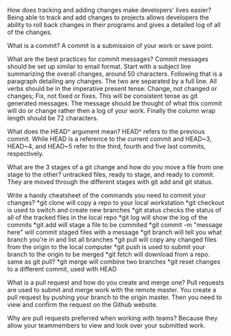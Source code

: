 How does tracking and adding changes make developers' lives easier?
Being able to track and add changes to projects allows developers the ability to roll back changes in their programs and gives a detailed log of all of the changes.

What is a commit?
A commit is a submission of your work or save point.

What are the best practices for commit messages?
Commit messages should be set up similar to email format.  Start with a subject line summarizing the overall changes, around 50 characters.  Following that is a paragraph detailing any changes.  The two are separated by a full line.
All verbs should be in the imperative present tense: Change, not changed or changes; Fix, not fixed or fixes.  This will be consistent tense as git generated messages. The message should be thought of what this commit will do or change rather then a log of your work.  Finally the column wrap length should be 72 characters.

What does the HEAD^ argument mean?
HEAD^ refers to the previous commit. While HEAD is a reference to the current commit and HEAD~3, HEAD~4, and HEAD~5 refer to the third, fourth and five last commits, respectively.

What are the 3 stages of a git change and how do you move a file from one stage to the other?
untracked files, ready to stage, and ready to commit. They are moved through the different stages with git add and git status.

Write a handy cheatsheet of the commands you need to commit your changes?
*git clone will copy a repo to your local workstation
*git checkout is used to switch and create new branches
*git status checks the status of all of the tracked files in the local repo
*git log will show the log of the commits
*git add will stage a file to be commited
*git commit -m "message here" will commit staged files with a message
*git branch will tell you what branch you're in and list all branches
*git pull will copy any changed files from the origin to the local computer
*git push is used to submit your branch to the origin to be merged
*git fetch will download from a repo. same as git pull?
*git merge will combine two branches
*git reset changes to a different commit, used with HEAD

What is a pull request and how do you create and merge one?
Pull requests are used to submit and merge work with the remote master. You create a pull request by pushing your branch to the origin master.  Then you need to view and confirm the request on the Github website.

Why are pull requests preferred when working with teams?
Because they allow your teammembers to view and look over your submitted work.